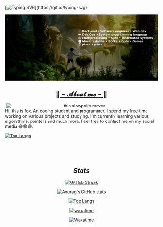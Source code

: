 
[![Typing SVG](https://readme-typing-svg.demolab.com?font=Fira+Code&size=26&pause=1000&center=true&vCenter=true&width=900&height=100&lines=hiiiiiiii+i'm+fox+so+exited+to+have+you+here+%F0%9F%98%81%F0%9F%98%81%F0%9F%98%81;Feel+free+to+have+a+look+around!!!)](https://git.io/typing-svg) 

<div align="center">
<img  src="background.jpg" width="950" >
</div>

<h2 align="center"> 🦊<a href="https://resume.io/r/oPlPUJ5iB"> ~ 𝓐𝓫𝓸𝓾𝓽 𝓶𝓮 ~ </a>🦊 </h2>

  <div align="center">
<img src="https://i.pinimg.com/originals/e8/4e/db/e84edb279472c7ab49e97ec276d4ffda.gif"  title="from Printerest" alt="this slowpoke moves"  width="500" align="right" />

</div>
Hi, this is fox. An coding student and programmer. I spend my free time working on various projects and studying. I'm currently learning various algorythms, pointers and much more. Feel free to contact me on my social media 😄😄😄.

[![Top Langs](https://github-readme-stats.vercel.app/api/top-langs/?username=APf0x&layout=compact&theme=radical&langs_count=18&exclude_repo=in-rotation)](https://github.com/anuraghazra/github-readme-stats)
 <br><br>
 
</div>
<br>
<div align="center">
<br>
<h2><i>Stats</i></h2>
 
[![GitHub Streak](https://streak-stats.demolab.com/?user=APf0x&theme=dark)](https://git.io/streak-stats)

![Anurag's GitHub stats](https://github-readme-stats.vercel.app/api?username=APf0x&show_icons=true&theme=radical)


 
 

[![Top Langs](https://github-readme-stats.vercel.app/api/top-langs/?username=APf0x&layout=compact&theme=radical&langs_count=18&exclude_repo=in-rotation)](https://github.com/anuraghazra/github-readme-stats)



[![wakatime](https://wakatime.com/badge/user/e19f8369-2852-4f63-b237-3d52dcac5ab3.svg)](https://wakatime.com/@e19f8369-2852-4f63-b237-3d52dcac5ab3)

[![Wakatime](https://github-readme-stats.vercel.app/api/wakatime?username=APf0x)](https://wakatime.com/@APf0x)


 
</div>
